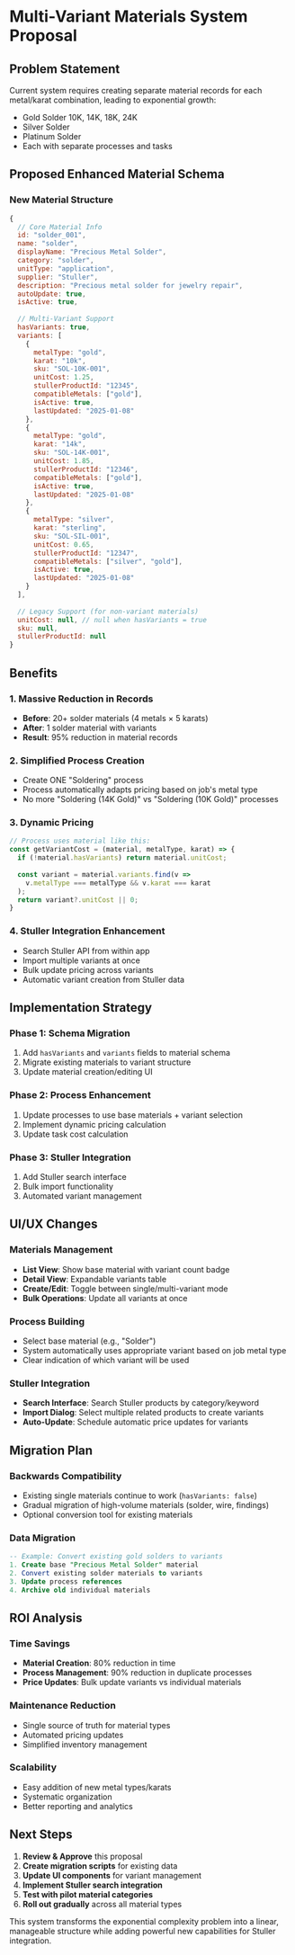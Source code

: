 # Multi-Variant Materials System Proposal

## Problem Statement
Current system requires creating separate material records for each metal/karat combination, leading to exponential growth:
- Gold Solder 10K, 14K, 18K, 24K
- Silver Solder
- Platinum Solder
- Each with separate processes and tasks

## Proposed Enhanced Material Schema

### New Material Structure
```javascript
{
  // Core Material Info
  id: "solder_001",
  name: "solder",
  displayName: "Precious Metal Solder",
  category: "solder",
  unitType: "application",
  supplier: "Stuller",
  description: "Precious metal solder for jewelry repair",
  autoUpdate: true,
  isActive: true,
  
  // Multi-Variant Support
  hasVariants: true,
  variants: [
    {
      metalType: "gold",
      karat: "10k",
      sku: "SOL-10K-001",
      unitCost: 1.25,
      stullerProductId: "12345",
      compatibleMetals: ["gold"],
      isActive: true,
      lastUpdated: "2025-01-08"
    },
    {
      metalType: "gold", 
      karat: "14k",
      sku: "SOL-14K-001",
      unitCost: 1.85,
      stullerProductId: "12346",
      compatibleMetals: ["gold"],
      isActive: true,
      lastUpdated: "2025-01-08"
    },
    {
      metalType: "silver",
      karat: "sterling",
      sku: "SOL-SIL-001", 
      unitCost: 0.65,
      stullerProductId: "12347",
      compatibleMetals: ["silver", "gold"],
      isActive: true,
      lastUpdated: "2025-01-08"
    }
  ],
  
  // Legacy Support (for non-variant materials)
  unitCost: null, // null when hasVariants = true
  sku: null,
  stullerProductId: null
}
```

## Benefits

### 1. **Massive Reduction in Records**
- **Before**: 20+ solder materials (4 metals × 5 karats)
- **After**: 1 solder material with variants
- **Result**: 95% reduction in material records

### 2. **Simplified Process Creation**  
- Create ONE "Soldering" process
- Process automatically adapts pricing based on job's metal type
- No more "Soldering (14K Gold)" vs "Soldering (10K Gold)" processes

### 3. **Dynamic Pricing**
```javascript
// Process uses material like this:
const getVariantCost = (material, metalType, karat) => {
  if (!material.hasVariants) return material.unitCost;
  
  const variant = material.variants.find(v => 
    v.metalType === metalType && v.karat === karat
  );
  return variant?.unitCost || 0;
}
```

### 4. **Stuller Integration Enhancement**
- Search Stuller API from within app
- Import multiple variants at once
- Bulk update pricing across variants
- Automatic variant creation from Stuller data

## Implementation Strategy

### Phase 1: Schema Migration
1. Add `hasVariants` and `variants` fields to material schema
2. Migrate existing materials to variant structure  
3. Update material creation/editing UI

### Phase 2: Process Enhancement
1. Update processes to use base materials + variant selection
2. Implement dynamic pricing calculation
3. Update task cost calculation

### Phase 3: Stuller Integration
1. Add Stuller search interface
2. Bulk import functionality
3. Automated variant management

## UI/UX Changes

### Materials Management
- **List View**: Show base material with variant count badge
- **Detail View**: Expandable variants table
- **Create/Edit**: Toggle between single/multi-variant mode
- **Bulk Operations**: Update all variants at once

### Process Building  
- Select base material (e.g., "Solder")
- System automatically uses appropriate variant based on job metal type
- Clear indication of which variant will be used

### Stuller Integration
- **Search Interface**: Search Stuller products by category/keyword
- **Import Dialog**: Select multiple related products to create variants
- **Auto-Update**: Schedule automatic price updates for variants

## Migration Plan

### Backwards Compatibility
- Existing single materials continue to work (`hasVariants: false`)
- Gradual migration of high-volume materials (solder, wire, findings)
- Optional conversion tool for existing materials

### Data Migration
```sql
-- Example: Convert existing gold solders to variants
1. Create base "Precious Metal Solder" material
2. Convert existing solder materials to variants
3. Update process references
4. Archive old individual materials
```

## ROI Analysis

### Time Savings
- **Material Creation**: 80% reduction in time
- **Process Management**: 90% reduction in duplicate processes  
- **Price Updates**: Bulk update variants vs individual materials

### Maintenance Reduction
- Single source of truth for material types
- Automated pricing updates
- Simplified inventory management

### Scalability
- Easy addition of new metal types/karats
- Systematic organization
- Better reporting and analytics

## Next Steps

1. **Review & Approve** this proposal
2. **Create migration scripts** for existing data
3. **Update UI components** for variant management
4. **Implement Stuller search integration**
5. **Test with pilot material categories**
6. **Roll out gradually** across all material types

This system transforms the exponential complexity problem into a linear, manageable structure while adding powerful new capabilities for Stuller integration.
